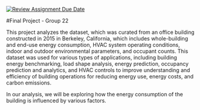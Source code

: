 [![Review Assignment Due Date](https://classroom.github.com/assets/deadline-readme-button-24ddc0f5d75046c5622901739e7c5dd533143b0c8e959d652212380cedb1ea36.svg)](https://classroom.github.com/a/LiaEl886)

#Final Project - Group 22

This project analyzes the dataset, which was curated from an office building constructed in 2015 in Berkeley, California, which includes whole-building and end-use energy consumption, HVAC system operating conditions, indoor and outdoor environmental parameters, and occupant counts. This dataset was used for various types of applications, including building energy benchmarking, load shape analysis, energy prediction, occupancy prediction and analytics, and HVAC controls to improve understanding and efficiency of building operations for reducing energy use, energy costs, and carbon emissions.

In our analysis, we will be exploring how the energy consumption of the building is influenced by various factors. 
